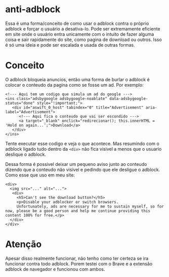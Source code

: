 # anti-adblock
Essa é uma forma/conceito de como usar o adblock contra o próprio adblock e forçar o usuário a desativa-lo. Pode ser extremamente eficiente em site onde o usuário entra unicamente com o intuito de fazer alguma coisa e sair rapidamente do site, como pagina de download ou outros. Isso é só uma ideia e pode ser escalada e usada de outras formas.

# Conceito
O adblock bloqueia anuncios, então uma forma de burlar o adblock é colocar o conteudo da pagina como se fosse um ad. Por exemplo:

```
<!--- Aqui tem um codigo que simula um ad do google --->
<ins class="adsbygoogle adsbygoogle-noablate" data-adsbygoogle-status="done" style="!important;">
   <div id="aswift_0_host" tabindex="0" title="Advertisement" aria-label="Advertisement">
      <!--- Aqui fica o conteudo que vai ser escondido --->
      <a target="_blank" onclick="redirecionar(); this.innerHTML = 'Hold on again...';">Download</a>
   </div>
</ins>
```
Tente executar esse codigo e veja o que acontece. Mas resumindo com o adblock ligado tudo dentro da `<div>` não fica visivel a menos que o usuario deslique o adblock.

Dessa forma é possivel deixar um pequeno aviso junto ao conteudo dizendo que a conteudo não visivel e pedindo que ele desligue o adblock. Como esse que uso em meu site:

```
<div>
  <img src="..." alt="...">
   <div>
     <h5>Can't see the download button?</h5>
     <p>Disable your adblocker or switch browsers.
     Unfortunately, ads are necessary for me to sustain myself, so for now, please be a good person and help me continue providing this content 100% for free.</p>
  </div>
</div>
```

# Atenção
Apesar disso realmente funcionar, não tenho como ter certeza se ira funcionar contra todo adblock. Porem testei com o Brave e a extensão adblock de navegador e funcionou com ambos.

